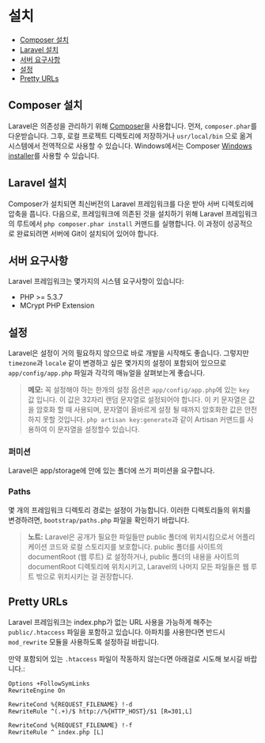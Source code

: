 # 설치

- [Composer 설치](#install-composer)
- [Laravel 설치](#install-laravel)
- [서버 요구사항](#server-requirements)
- [설정](#configuration)
- [Pretty URLs](#pretty-urls)

<a name="install-composer"></a>
## Composer 설치

Laravel은 의존성을 관리하기 위해 [Composer](http://getcomposer.org)을 사용합니다. 먼저, `composer.phar`를 다운받습니다. 그후, 로컬 프로젝트 디렉토리에 저장하거나 `usr/local/bin` 으로 옮겨 시스템에서 전역적으로 사용할 수 있습니다. Windows에서는 Composer [Windows installer](https://getcomposer.org/Composer-Setup.exe)를 사용할 수 있습니다.

<a name="install-laravel"></a>
## Laravel 설치

Composer가 설치되면 최신버전의 Laravel 프레임워크를 다운 받아 서버 디렉토리에 압축을 풉니다. 다음으로, 프레임워크에 의존된 것을 설치하기 위해 Laravel 프레임워크의 루트에서 `php composer.phar install` 커맨드를 실행합니다. 이 과정이 성공적으로 완료되려면 서버에 Git이 설치되어 있어야 합니다.

<a name="server-requirements"></a>
## 서버 요구사항

Laravel 프레임워크는 몇가지의 시스템 요구사항이 있습니다:

- PHP >= 5.3.7
- MCrypt PHP Extension

<a name="configuration"></a>
## 설정

Laravel은 설정이 거의 필요하지 않으므로 바로 개발을 시작해도 좋습니다. 그렇지만 `timezone`과 `locale` 같이 변경하고 싶은 몇가지의 설정이 포함되어 있으므로 `app/config/app.php` 파일과 각각의 매뉴얼을 살펴보는게 좋습니다.  

> **메모:** 꼭 설정해야 하는 한개의 설정 옵션은 `app/config/app.php`에 있는 `key` 값 입니다. 이 값은 32자리 랜덤 문자열로 설정되어야 합니다. 이 키 문자열은 값을 암호화 할 때 사용되며, 문자열이 올바르게 설정 될 때까지 암호화한 값은 안전하지 못할 것입니다. `php artisan key:generate`과 같이 Artisan 커맨드를 사용하여 이 문자열을 설정할수 있습니다.

<a name="permissions"></a>
### 퍼미션

Laravel은 app/storage에 안에 있는 폴더에 쓰기 퍼미션을 요구합니다.

<a name="paths"></a>
### Paths

몇 개의 프레임워크 디렉토리 경로는 설정이 가능합니다. 이러한 디렉토리들의 위치를 변경하려면, `bootstrap/paths.php` 파일을 확인하기 바랍니다.

> **노트:** Laravel은 공개가 필요한 파일들만 public 폴더에 위치시킴으로서 어플리케이션 코드와 로컬 스토리지를 보호합니다. public 폴더를 사이트의 documentRoot (웹 루트) 로 설정하거나, public 폴더의 내용을 사이트의 documentRoot 디렉토리에 위치시키고, Laravel의 나머지 모든 파일들은 웹 루트 밖으로 위치시키는 걸 권장합니다.

<a name="pretty-urls"></a>
## Pretty URLs

Laravel 프레임워크는 index.php가 없는 URL 사용을 가능하게 해주는 `public/.htaccess` 파일을 포함하고 있습니다. 아파치를 사용한다면 반드시 `mod_rewrite` 모듈을 사용하도록 설정하길 바랍니다.

만약 포함되어 있는 `.htaccess` 파일이 작동하지 않는다면 아래걸로 시도해 보시길 바랍니다.:

	Options +FollowSymLinks
	RewriteEngine On

	RewriteCond %{REQUEST_FILENAME} !-d
	RewriteRule ^(.+)/$ http://%{HTTP_HOST}/$1 [R=301,L]

	RewriteCond %{REQUEST_FILENAME} !-f
	RewriteRule ^ index.php [L]
 